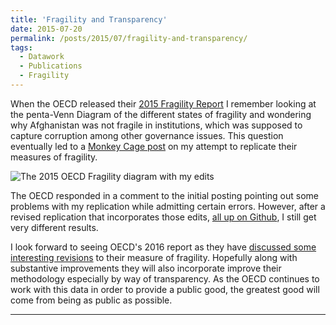 ```yaml
---
title: 'Fragility and Transparency'
date: 2015-07-20
permalink: /posts/2015/07/fragility-and-transparency/
tags:
  - Datawork
  - Publications
  - Fragility
---
```


When the OECD released their [2015 Fragility Report](http://www.oecd.org/dac/states-of-fragility-2015-9789264227699-en.htm) I remember looking at the penta-Venn Diagram of the different states of fragility and wondering why Afghanistan was not fragile in institutions, which was supposed to capture corruption among other governance issues. This question eventually led to a [Monkey Cage post](http://www.washingtonpost.com/blogs/monkey-cage/wp/2015/05/17/the-oecds-fragility-index-is-surprisingly-fragile-and-difficult-to-reproduce/) on my attempt to replicate their measures of fragility. 

![The 2015 OECD Fragility diagram with my edits](https://img.washingtonpost.com/blogs/monkey-cage/files/2015/05/Edited-Venn-Diagram.png&w=1484)

The OECD responded in a comment to the initial posting pointing out some problems with my replication while admitting certain errors. However, after a revised replication that incorporates those edits, [all up on Github](https://github.com/tlscherer/OECD-States-of-Fragility-2015-Replication/blob/master/ReassessmentResults/StatesofFragility2015reassessment.pdf), I still get very different results. 

I look forward to seeing OECD's 2016 report as they have [discussed some interesting revisions](http://oecdinsights.org/2015/06/14/crowd-sourcing-models-of-fragility/) to their measure of fragility. Hopefully along with substantive improvements they will also incorporate improve their methodology especially by way of transparency. As the OECD continues to work with this data in order to provide a public good, the greatest good will come from being as public as possible.

------